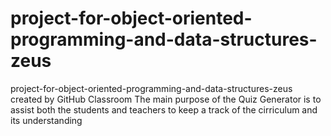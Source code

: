 # project-for-object-oriented-programming-and-data-structures-zeus
project-for-object-oriented-programming-and-data-structures-zeus created by GitHub Classroom
The main purpose of the Quiz Generator is to assist both the students and teachers to keep a track of the cirriculum and its understanding 
